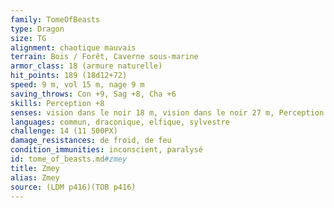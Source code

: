 ```yaml
---
family: TomeOfBeasts
type: Dragon
size: TG
alignment: chaotique mauvais
terrain: Bois / Forêt, Caverne sous-marine
armor_class: 18 (armure naturelle)
hit_points: 189 (18d12+72)
speed: 9 m, vol 15 m, nage 9 m
saving_throws: Con +9, Sag +8, Cha +6
skills: Perception +8
senses: vision dans le noir 18 m, vision dans le noir 27 m, Perception passive 18
languages: commun, draconique, elfique, sylvestre
challenge: 14 (11 500PX)
damage_resistances: de froid, de feu
condition_immunities: inconscient, paralysé
id: tome_of_beasts.md#zmey
title: Zmey
alias: Zmey
source: (LDM p416)(TOB p416)
---
```


